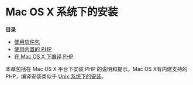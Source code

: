 Mac OS X 系统下的安装
=====================

**目录**

-   [使用软件包](/install/macosx/packages.html)
-   [使用内置的 PHP](/install/macosx/bundled.html)
-   [在 Mac OS X 下编译 PHP](/install/macosx/compile.html)

本章包括在 Mac OS X 平台下安装 PHP 的说明和提示。Mac OS X有内建支持的
PHP，编译安装类似于
<a href="/install/unix.html" class="link">Unix 系统下的安装</a>。
